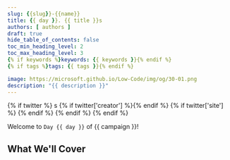 ```yaml
---
slug: {{slug}}-{{name}}
title: {{ day }}. {{ title }}s
authors: [ authors ]
draft: true
hide_table_of_contents: false
toc_min_heading_level: 2
toc_max_heading_level: 3
{% if keywords %}keywords: {{ keywords }}{% endif %}
{% if tags %}tags: {{ tags }}{% endif %}

image: https://microsoft.github.io/Low-Code/img/og/30-01.png
description: "{{ description }}"
---
```


<head>
{% if twitter %}
  <meta name="twitter:url" content="{{ blog_url }}/{{ slug }}-day{{ day }}" />
  <meta name="twitter:title" content="{{ title }}" />s
  <meta name="twitter:description" content="{{ description }}" />
  <meta name="twitter:image" content="{{ blog_url }}/{{ slug }}-day{{ day }}/twitter.png" />
  <meta name="twitter:card" content="summary_large_image" />
  {% if twitter['creator'] %}<meta name="twitter:creator" content="{{ twitter['creator'] }}" />{% endif %}
  {% if twitter['site'] %}<meta name="twitter:site" content="@{{ twitter['site'] }}" /> {% endif %}
  {% endif %}
  <link rel="canonical" 
    {% if canonical %}href="{{ canonical }}"
    {% else %} href="{{ blog_url }}/{{ slug }}-day{{ day }}" /> {% endif %}
</head>

Welcome to `Day {{ day }}` of {{ campaign }}!

## What We'll Cover

<!-- 
- Azure OpenAI Service
- Azure OpenAI Python SDK
 -->

